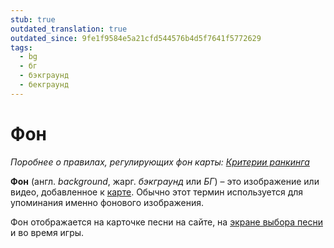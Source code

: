 ```yaml
---
stub: true
outdated_translation: true
outdated_since: 9fe1f9584e5a21cfd544576b4d5f7641f5772629
tags:
  - bg
  - бг
  - бэкграунд
  - бекграунд
---
```


# Фон

*Поробнее о правилах, регулирующих фон карты: [Критерии ранкинга](/wiki/Ranking_criteria)*

**Фон** (англ. *background*, жарг. *бэкграунд* или *БГ*) – это изображение или видео, добавленное к [карте](/wiki/Beatmap). Обычно этот термин используется для упоминания именно фонового изображения.

Фон отображается на карточке песни на сайте, на [экране выбора песни](/wiki/Client/Interface#экран-выбора-песни) и во время игры.
